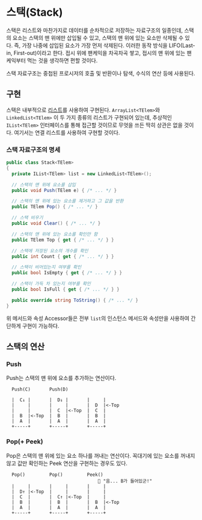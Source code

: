 # 스택(Stack)

스택은 리스트와 마찬가지로 데이터를 순차적으로 저장하는 자료구조의 일종인데, 스택의 요소는 스택의 맨 위에만 삽입될 수 있고, 스택의 맨 위에 있는 요소만 삭제될 수 있다. 즉, 가장 나중에 삽입된 요소가 가장 먼저 삭제된다. 이러한 동작 방식을 LIFO(Last-in, First-out)이라고 한다. 접시 위에 팬케익을 차곡차곡 쌓고, 접시의 맨 위에 있는 팬케익부터 먹는 것을 생각하면 편할 것이다.

스택 자료구조는 중첩된 프로시저의 호출 및 반환이나 탐색, 수식의 연산 등에 사용된다.

## 구현

스택은 내부적으로 [리스트](https://github.com/Dalgona/DS_Study/tree/master/List)를 사용하여 구현된다. `ArrayList<TElem>`와 `LinkedList<TElem>` 이 두 가지 종류의 리스트가 구현되어 있는데, 추상적인 `IList<TElem>` 인터페이스를 통해 접근할 것이므로 무엇을 쓰든 딱히 상관은 없을 것이다. 여기서는 연결 리스트를 사용하여 구현할 것이다.

### 스택 자료구조의 명세

```cs
public class Stack<TElem>
{
  private IList<TElem> list = new LinkedList<TElem>();

  // 스택의 맨 위에 요소를 삽입
  public void Push(TElem e) { /* ... */ }

  // 스택의 맨 위에 있는 요소를 제거하고 그 값을 반환
  public TElem Pop() { /* ... */ }

  // 스택 비우기
  public void Clear() { /* ... */ }

  // 스택의 맨 위에 있는 요소를 확인만 함
  public TElem Top { get { /* ... */ } }

  // 스택에 저장된 요소의 개수를 확인
  public int Count { get { /* ... */ } }

  // 스택이 비어있는지 여부를 확인
  public bool IsEmpty { get { /* ... */ } }

  // 스택이 가득 차 있는지 여부를 확인
  public bool IsFull { get { /* ... */ } }

  public override string ToString() { /* ... */ }
}
```

위 메서드와 속성 Accessor들은 전부 `list`의 인스턴스 메서드와 속성만을 사용하여 간단하게 구현이 가능하다.

## 스택의 연산

### Push

Push는 스택의 맨 위에 요소를 추가하는 연산이다.

```
  Push(C)       Push(D)

  |  C↓ |       |  D↓ |       |     |
  |     |       |     |       |  D  |<-Top
  |     |       |  C  |<-Top  |  C  |
  |  B  |<-Top  |  B  |       |  B  |
  |  A  |       |  A  |       |  A  |
  +-----+       +-----+       +-----+
```

### Pop(+ Peek)

Pop은 스택의 맨 위에 있는 요소 하나를 꺼내는 연산이다. 꼭대기에 있는 요소를 꺼내지 않고 값만 확인하는 Peek 연산을 구현하는 경우도 있다.

```
  Pop()         Pop()         Peek()
                                  👀 "음... B가 들어있군!"
  |     |       |     |       |     |
  |  D↑ |<-Top  |     |       |     |
  |  C  |       |  C↑ |<-Top  |     |
  |  B  |       |  B  |       |  B  |<-Top
  |  A  |       |  A  |       |  A  |
  +-----+       +-----+       +-----+
```